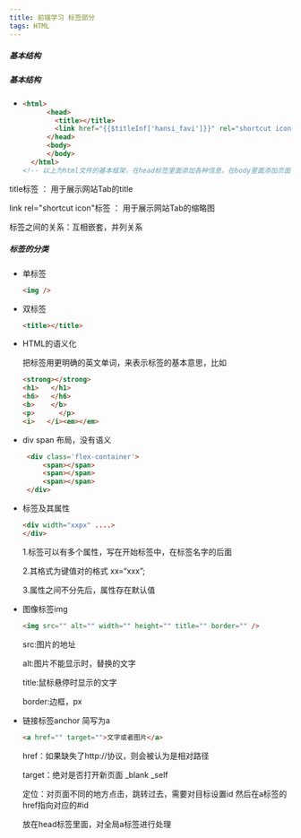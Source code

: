 ```yaml
---
title: 前端学习 标签部分
tags: HTML
---
```

##### 基本结构
<!--more-->


##### 基本结构

- ```html
  <html>
    	<head>	
          <title></title>
          <link href="{{$titleInf['hansi_favi']}}" rel="shortcut icon" type="image/x-icon">
    	</head>
    	<body>
    	</body>
    </html>
  <!-- 以上为html文件的基本框架，在head标签里面添加各种信息，在body里面添加页面信息 -->
  ```

title标签 ： 用于展示网站Tab的title

link rel="shortcut icon"标签 ： 用于展示网站Tab的缩略图

标签之间的关系：互相嵌套，并列关系

##### 标签的分类

- 单标签

  ```html
  <img />
  ```

- 双标签

  ```html
  <title></title>
  ```

- HTML的语义化

  把标签用更明确的英文单词，来表示标签的基本意思，比如

  ```html
  <strong></strong>  
  <h1>   </h1>
  <h6>   </h6>
  <b>    </b>
  <p>	   </p>
  <i>   </i><em></em>
  ```

- div span 布局，没有语义

   ```html
	<div class='flex-container'>
		<span></span>
		<span></span>
		<span></span>
	</div>
  ```
  
- 标签及其属性

  ```html
  <div width="xxpx" ....>
  </div>
  ```

  1.标签可以有多个属性，写在开始标签中，在标签名字的后面

  2.其格式为键值对的格式  xx=“xxx”;

  3.属性之间不分先后，属性存在默认值

- 图像标签img

  ```html
  <img src="" alt="" width="" height="" title="" border="" />
  ```

  src:图片的地址

  alt:图片不能显示时，替换的文字

  title:鼠标悬停时显示的文字

  border:边框，px

- 链接标签anchor  简写为a

  ```html
  <a href="" target="">文字或者图片</a>
  ```

  href：如果缺失了http://协议，则会被认为是相对路径

  target：绝对是否打开新页面 _blank  _self

  定位：对页面不同的地方点击，跳转过去，需要对目标设置id 然后在a标签的href指向对应的#id

  <base  target="" /> 放在head标签里面，对全局a标签进行处理



